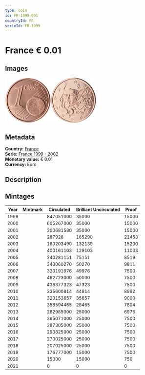 ```yaml
---
type: coin
id: FR-1999-001
countryId: FR
serieId: FR-1999
---
```


# France € 0.01

## Images

<img src="../../../Images/common-2002-001.webp" height="150" alt="Front image"><img src="Images/france-1999-001.webp" height="150" alt="Back image">

## Metadata

**Country:** [France](../index.md)\
**Serie:** [France 1999 - 2002](index.md)\
**Monetary value:** € 0.01\
**Currency:** Euro

## Description

## Mintages

| Year | Mintmark | Circulated | Brilliant Uncirculated | Proof |
| ---- | -------- | ---------- | ---------------------- | ----- |
| 1999 |          | 847051000  | 35000                  | 15000 |
| 2000 |          | 605267000  | 35000                  | 15000 |
| 2001 |          | 300681580  | 35000                  | 15000 |
| 2002 |          | 287928     | 165290                 | 21453 |
| 2003 |          | 160203490  | 132139                 | 15200 |
| 2004 |          | 400161103  | 129103                 | 11033 |
| 2005 |          | 240281151  | 75151                  | 8519  |
| 2006 |          | 343060270  | 50270                  | 9811  |
| 2007 |          | 320191976  | 49976                  | 7500  |
| 2008 |          | 462723000  | 50000                  | 7500  |
| 2009 |          | 436377323  | 47323                  | 7500  |
| 2010 |          | 335600814  | 44814                  | 8992  |
| 2011 |          | 320153657  | 35657                  | 9000  |
| 2012 |          | 358594465  | 28465                  | 7804  |
| 2013 |          | 282985000  | 25000                  | 6976  |
| 2014 |          | 365071000  | 25000                  | 7500  |
| 2015 |          | 287305000  | 25000                  | 7500  |
| 2016 |          | 293825000  | 25000                  | 7500  |
| 2017 |          | 270025000  | 25000                  | 7500  |
| 2018 |          | 207025000  | 25000                  | 7500  |
| 2019 |          | 176777000  | 15000                  | 7500  |
| 2020 |          | 15000      | 15000                  | 750   |
| 2021 |          | 0          | 0                      | 0     |
